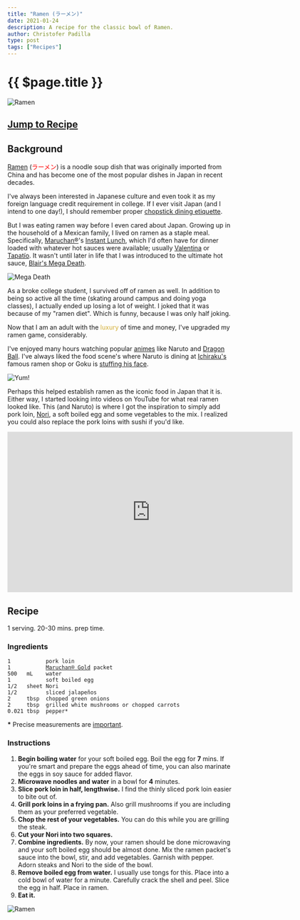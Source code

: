 ```yaml
---
title: "Ramen (ラーメン)"
date: 2021-01-24
description: A recipe for the classic bowl of Ramen.
author: Christofer Padilla
type: post
tags: ["Recipes"]
---
```


# {{ $page.title }}

![Ramen](/images/ramen.jpg)

## [Jump to Recipe](#recipe)

## Background

[Ramen](https://en.wikipedia.org/wiki/Ramen) (<span style="color:red">ラーメン</span>) is a noodle soup dish that was originally imported from China and has become one of the most popular dishes in Japan in recent decades.

I've always been interested in Japanese culture and even took it as my foreign language credit requirement in college. If I ever visit Japan (and I intend to one day!), I should remember proper [chopstick dining etiquette](https://justhungry.com/your-guide-better-chopstick-etiquette-mostly-japanese).

But I was eating ramen way before I even cared about Japan. Growing up in the household of a Mexican family, I lived on ramen as a staple meal. Specifically, [Maruchan®](https://en.wikipedia.org/wiki/Maruchan)'s [Instant Lunch](https://www.maruchan.com/products/instant-lunch/), which I'd often have for dinner loaded with whatever hot sauces were available; usually [Valentina](https://en.wikipedia.org/wiki/Valentina_(hot_sauce)) or [Tapatío](https://en.wikipedia.org/wiki/Tapat%C3%ADo_hot_sauce). It wasn't until later in life that I was introduced to the ultimate hot sauce, [Blair's Mega Death](https://www.amazon.com/Blairs-Death-Sauce-Liquid-Skull/dp/B0000DIX2R).

![Mega Death](/images/mega-death.jpg)

As a broke college student, I survived off of ramen as well. In addition to being so active all the time (skating around campus and doing yoga classes), I actually ended up losing a lot of weight. I joked that it was because of my "ramen diet". Which is funny, because I was only half joking.

Now that I am an adult with the <span style="color:#d4af37">luxury</span> of time and money, I've upgraded my ramen game, considerably.

I've enjoyed many hours watching popular [animes](/tags/#anime) like Naruto and [Dragon Ball](/blog/2021/1/21/Granolah-The-Survivor.md). I've always liked the food scene's where Naruto is dining at [Ichiraku's](https://naruto.fandom.com/wiki/Ramen_Ichiraku) famous ramen shop or Goku is [stuffing his face](/images/goku-eating.gif).

![Yum!](/images/goku-eating-ramen.gif)

Perhaps this helped establish ramen as the iconic food in Japan that it is. Either way, I started looking into videos on YouTube for what real ramen looked like. This (and Naruto) is where I got the inspiration to simply add pork loin, [Nori](https://en.wikipedia.org/wiki/Nori), a soft boiled egg and some vegetables to the mix. I realized you could also replace the pork loins with sushi if you'd like.

<div class="resp-container">
  <iframe class="resp-iframe" width="640" height="360" src="https://www.youtube.com/embed/Hf0b_-hVBS4" frameborder="0" allow="accelerometer; autoplay; clipboard-write; encrypted-media; gyroscope; picture-in-picture" allowfullscreen></iframe>
</div>

## Recipe

1 serving. 20-30 mins. prep time.

### Ingredients


<pre><code>1           pork loin
1           <a href="https://www.maruchan.com/products/gold/">Maruchan® Gold</a> packet
500   mL    water
1           soft boiled egg
1/2   sheet Nori
1/2         sliced jalapeños
2     tbsp  chopped green onions
2     tbsp  grilled white mushrooms or chopped carrots
0.021 tbsp  pepper*
</code></pre>

<div class="info"><b>*</b> Precise measurements are <a href="https://www.traditionaloven.com/culinary-arts/volume/convert-pinch-volume-us-to-tablespoon-tbsp-metric.html#:~:text=The%20answer%20is%3A%20The%20change,unit%20type%20measure%20often%20used.">important</a>.</div>

### Instructions

1. **Begin boiling water** for your soft boiled egg. Boil the egg for **7** mins. If you're smart and prepare the eggs ahead of time, you can also marinate the eggs in soy sauce for added flavor.
2. **Microwave noodles and water** in a bowl for **4** minutes.
3. **Slice pork loin in half, lengthwise.** I find the thinly sliced pork loin easier to bite out of.
4. **Grill pork loins in a frying pan.** Also grill mushrooms if you are including them as your preferred vegetable.
5. **Chop the rest of your vegetables.** You can do this while you are grilling the steak.
6. **Cut your Nori into two squares.**
7. **Combine ingredients.** By now, your ramen should be done microwaving and your soft boiled egg should be almost done. Mix the ramen packet's sauce into the bowl, stir, and add vegetables. Garnish with pepper. Adorn steaks and Nori to the side of the bowl.
8. **Remove boiled egg from water.** I usually use tongs for this. Place into a cold bowl of water for a minute. Carefully crack the shell and peel. Slice the egg in half. Place in ramen.
9. **Eat it.**

![Ramen](/images/snap-ramen.jpg)

<TagLinks />

<Comments />
